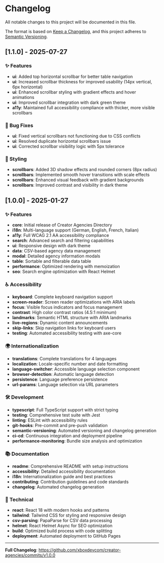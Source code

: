 # Changelog

All notable changes to this project will be documented in this file.

The format is based on [Keep a Changelog](https://keepachangelog.com/en/1.0.0/),
and this project adheres to [Semantic Versioning](https://semver.org/spec/v2.0.0.html).

## [1.1.0] - 2025-07-27

### ✨ Features

- **ui**: Added top horizontal scrollbar for better table navigation
- **ui**: Increased scrollbar thickness for improved usability (14px vertical, 6px horizontal)
- **ui**: Enhanced scrollbar styling with gradient effects and hover animations
- **ui**: Improved scrollbar integration with dark green theme
- **a11y**: Maintained full accessibility compliance with thicker, more visible scrollbars

### 🐛 Bug Fixes

- **ui**: Fixed vertical scrollbars not functioning due to CSS conflicts
- **ui**: Resolved duplicate horizontal scrollbars issue
- **ui**: Corrected scrollbar visibility logic with 5px tolerance

### 🎨 Styling

- **scrollbars**: Added 3D shadow effects and rounded corners (8px radius)
- **scrollbars**: Implemented smooth hover transitions with scale effects
- **scrollbars**: Enhanced visual feedback with gradient backgrounds
- **scrollbars**: Improved contrast and visibility in dark theme

## [1.0.0] - 2025-01-27

### ✨ Features

- **core**: Initial release of Creator Agencies Directory
- **i18n**: Multi-language support (German, English, French, Italian)
- **a11y**: Full WCAG 2.1 AA accessibility compliance
- **search**: Advanced search and filtering capabilities
- **ui**: Responsive design with dark theme
- **data**: CSV-based agency data management
- **modal**: Detailed agency information modals
- **table**: Sortable and filterable data table
- **performance**: Optimized rendering with memoization
- **seo**: Search engine optimization with React Helmet

### ♿ Accessibility

- **keyboard**: Complete keyboard navigation support
- **screen-reader**: Screen reader optimizations with ARIA labels
- **focus**: Visible focus indicators and focus management
- **contrast**: High color contrast ratios (4.5:1 minimum)
- **landmarks**: Semantic HTML structure with ARIA landmarks
- **live-regions**: Dynamic content announcements
- **skip-links**: Skip navigation links for keyboard users
- **testing**: Automated accessibility testing with axe-core

### 🌍 Internationalization

- **translations**: Complete translations for 4 languages
- **localization**: Locale-specific number and date formatting
- **language-switcher**: Accessible language selection component
- **browser-detection**: Automatic language detection
- **persistence**: Language preference persistence
- **url-params**: Language selection via URL parameters

### 🛠️ Development

- **typescript**: Full TypeScript support with strict typing
- **testing**: Comprehensive test suite with Jest
- **linting**: ESLint with accessibility rules
- **git-hooks**: Pre-commit and pre-push validation
- **semantic-versioning**: Automated versioning and changelog generation
- **ci-cd**: Continuous integration and deployment pipeline
- **performance-monitoring**: Bundle size analysis and optimization

### 📚 Documentation

- **readme**: Comprehensive README with setup instructions
- **accessibility**: Detailed accessibility documentation
- **i18n**: Internationalization guide and best practices
- **contributing**: Contribution guidelines and code standards
- **changelog**: Automated changelog generation

### 🔧 Technical

- **react**: React 18 with modern hooks and patterns
- **tailwind**: Tailwind CSS for styling and responsive design
- **csv-parsing**: PapaParse for CSV data processing
- **helmet**: React Helmet Async for SEO optimization
- **build**: Optimized build process with code splitting
- **deployment**: Automated deployment to GitHub Pages

---

**Full Changelog**: https://github.com/xboxdevcom/creator-agencies/commits/v1.0.0
